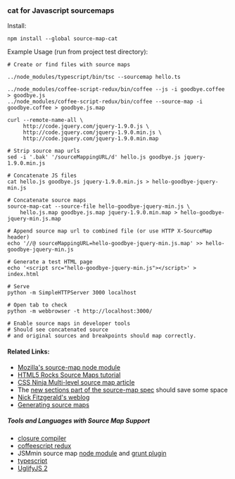 ### cat for Javascript sourcemaps

Install:

```shell
npm install --global source-map-cat
```

Example Usage (run from project test directory):

```shell
# Create or find files with source maps

../node_modules/typescript/bin/tsc --sourcemap hello.ts

../node_modules/coffee-script-redux/bin/coffee --js -i goodbye.coffee > goodbye.js
../node_modules/coffee-script-redux/bin/coffee --source-map -i goodbye.coffee > goodbye.js.map

curl --remote-name-all \
     http://code.jquery.com/jquery-1.9.0.js \
     http://code.jquery.com/jquery-1.9.0.min.js \
	 http://code.jquery.com/jquery-1.9.0.min.map

# Strip source map urls
sed -i '.bak' '/sourceMappingURL/d' hello.js goodbye.js jquery-1.9.0.min.js

# Concatenate JS files
cat hello.js goodbye.js jquery-1.9.0.min.js > hello-goodbye-jquery-min.js

# Concatenate source maps
source-map-cat --source-file hello-goodbye-jquery-min.js \
    hello.js.map goodbye.js.map jquery-1.9.0.min.map > hello-goodbye-jquery-min.js.map

# Append source map url to combined file (or use HTTP X-SourceMap header)
echo '//@ sourceMappingURL=hello-goodbye-jquery-min.js.map' >> hello-goodbye-jquery-min.js

# Generate a test HTML page
echo '<script src="hello-goodbye-jquery-min.js"></script>' > index.html

# Serve
python -m SimpleHTTPServer 3000 localhost

# Open tab to check
python -m webbrowser -t http://localhost:3000/

# Enable source maps in developer tools
# Should see concatenated source
# and original sources and breakpoints should map correctly.
```

#### Related Links:

* [Mozilla's source-map node module](https://github.com/mozilla/source-map)
* [HTML5 Rocks Source Maps tutorial](http://www.html5rocks.com/en/tutorials/developertools/sourcemaps/)
* [CSS Ninja Multi-level source map article](http://www.thecssninja.com/javascript/multi-level-sourcemaps)
* The [new sections part of the source-map spec](https://docs.google.com/document/d/1U1RGAehQwRypUTovF1KRlpiOFze0b-_2gc6fAH0KY0k/edit?pli=1#heading=h.535es3xeprgt) should save some space
* [Nick Fitzgerald's weblog](http://fitzgeraldnick.com/weblog/)
* [Generating source maps](http://qfox.nl/weblog/281)

##### Tools and Languages with Source Map Support

* [closure compiler](http://code.google.com/p/closure-compiler/wiki/SourceMaps)
* [coffeescript redux](https://github.com/michaelficarra/CoffeeScriptRedux)
* JSMmin source map [node module](https://github.com/twolfson/node-jsmin-sourcemap)
and [grunt plugin](https://github.com/twolfson/grunt-jsmin-sourcemap)
* [typescript](http://www.typescriptlang.org/)
* [UglifyJS 2](https://github.com/mishoo/UglifyJS2)
